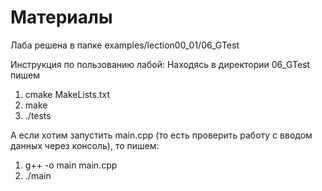 # Материалы

Лаба решена в папке examples/lection00_01/06_GTest

Инструкция по пользованию лабой:
Находясь в директории 06_GTest пишем
1. cmake MakeLists.txt
2. make
3. ./tests

А если хотим запустить main.cpp (то есть проверить работу с вводом данных через консоль), то пишем:
1. g++ -o main main.cpp
2. ./main
